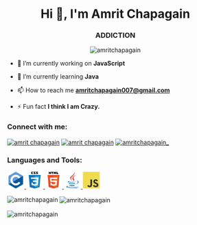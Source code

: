 <h1 align="center">Hi 👋, I'm Amrit Chapagain</h1>
<h3 align="center">ADDICTION</h3>
<p align="center"> <img src="https://imgs.search.brave.com/jV2dw78OBO2sf1Kw0k5qxTKeSbHsA2zawt2YFprqCqk/rs:fit:860:0:0/g:ce/aHR0cHM6Ly9tZWRp/YTEuZ2lwaHkuY29t/L21lZGlhL3YxLlky/bGtQVGM1TUdJM05q/RXhOR3B1TmpCbGNU/SnZhWFp6ZURKa2Qz/YzNPSFZzWXpnemFq/VnRPV0Y1Y1dnemJI/bDVaR04wY0NabGNE/MTJNVjluYVdaelgz/TmxZWEpqYUNaamRE/MW4vMjZ0bjMzYWlU/aTFqa2w2SDYvMjAw/LmdpZg.gif" alt="amritchapagain" /> </p>

- 🔭 I’m currently working on **JavaScript**

- 🌱 I’m currently learning **Java**

- 📫 How to reach me **amritchapagain007@gmail.com**

- ⚡ Fun fact **I think I am Crazy.**

<h3 align="left">Connect with me:</h3>
<p align="left">
<a href="https://linkedin.com/in/amrit chapagain" target="blank"><img align="center" src="https://raw.githubusercontent.com/rahuldkjain/github-profile-readme-generator/master/src/images/icons/Social/linked-in-alt.svg" alt="amrit chapagain" height="30" width="40" /></a>
<a href="https://fb.com/amrit chapagain" target="blank"><img align="center" src="https://raw.githubusercontent.com/rahuldkjain/github-profile-readme-generator/master/src/images/icons/Social/facebook.svg" alt="amrit chapagain" height="30" width="40" /></a>
<a href="https://instagram.com/amritchapagain_" target="blank"><img align="center" src="https://raw.githubusercontent.com/rahuldkjain/github-profile-readme-generator/master/src/images/icons/Social/instagram.svg" alt="amritchapagain_" height="30" width="40" /></a>
</p>

<h3 align="left">Languages and Tools:</h3>
<p align="left"> <a href="https://www.cprogramming.com/" target="_blank" rel="noreferrer"> <img src="https://raw.githubusercontent.com/devicons/devicon/master/icons/c/c-original.svg" alt="c" width="40" height="40"/> </a> <a href="https://www.w3schools.com/css/" target="_blank" rel="noreferrer"> <img src="https://raw.githubusercontent.com/devicons/devicon/master/icons/css3/css3-original-wordmark.svg" alt="css3" width="40" height="40"/> </a> <a href="https://www.w3.org/html/" target="_blank" rel="noreferrer"> <img src="https://raw.githubusercontent.com/devicons/devicon/master/icons/html5/html5-original-wordmark.svg" alt="html5" width="40" height="40"/> </a> <a href="https://www.java.com" target="_blank" rel="noreferrer"> <img src="https://raw.githubusercontent.com/devicons/devicon/master/icons/java/java-original.svg" alt="java" width="40" height="40"/> </a> <a href="https://developer.mozilla.org/en-US/docs/Web/JavaScript" target="_blank" rel="noreferrer"> <img src="https://raw.githubusercontent.com/devicons/devicon/master/icons/javascript/javascript-original.svg" alt="javascript" width="40" height="40"/> </a> </p>

<p><img align="left" src="https://github-readme-stats.vercel.app/api/top-langs?username=amritchapagain&show_icons=true&locale=en&layout=compact" alt="amritchapagain" /></p>

<p>&nbsp;<img align="center" src="https://github-readme-stats.vercel.app/api?username=amritchapagain&show_icons=true&locale=en" alt="amritchapagain" /></p>

<p><img align="center" src="https://github-readme-streak-stats.herokuapp.com/?user=amritchapagain&" alt="amritchapagain" /></p>

